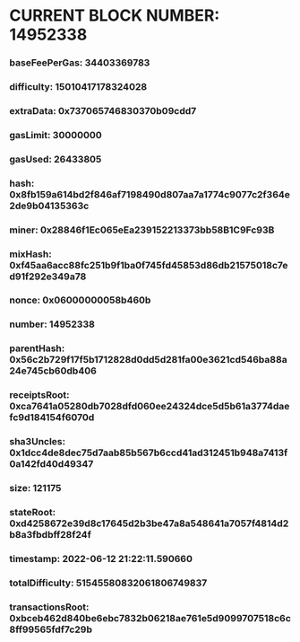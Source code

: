 # CURRENT BLOCK NUMBER: 14952338

### baseFeePerGas: 34403369783
### difficulty: 15010417178324028
### extraData: 0x737065746830370b09cdd7
### gasLimit: 30000000
### gasUsed: 26433805
### hash: 0x8fb159a614bd2f846af7198490d807aa7a1774c9077c2f364e2de9b04135363c
### miner: 0x28846f1Ec065eEa239152213373bb58B1C9Fc93B
### mixHash: 0xf45aa6acc88fc251b9f1ba0f745fd45853d86db21575018c7ed91f292e349a78
### nonce: 0x06000000058b460b
### number: 14952338
### parentHash: 0x56c2b729f17f5b1712828d0dd5d281fa00e3621cd546ba88a24e745cb60db406
### receiptsRoot: 0xca7641a05280db7028dfd060ee24324dce5d5b61a3774daefc9d184154f6070d
### sha3Uncles: 0x1dcc4de8dec75d7aab85b567b6ccd41ad312451b948a7413f0a142fd40d49347
### size: 121175
### stateRoot: 0xd4258672e39d8c17645d2b3be47a8a548641a7057f4814d2b8a3fbdbff28f24f
### timestamp: 2022-06-12 21:22:11.590660
### totalDifficulty: 51545580832061806749837
### transactionsRoot: 0xbceb462d840be6ebc7832b06218ae761e5d9099707518c6c8ff99565fdf7c29b
